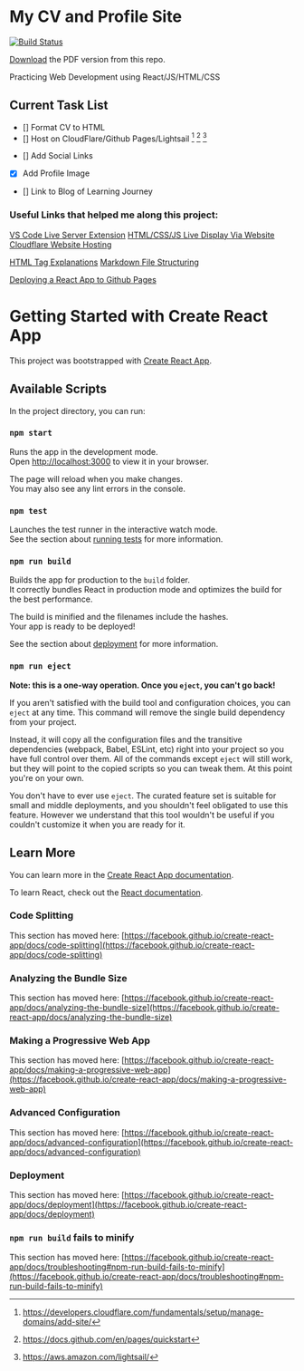 # My CV and Profile Site
[![Build Status](https://github.com/rcwarner93/ProfileSite/actions/workflows/static.yml/badge.svg)](https://github.com/rcwarner93/ProfileSite/actions)

[Download](https://github.com/rcwarner93/ProfileSite/blob/main/cv.pdf) the PDF version from this repo.

Practicing Web Development using React/JS/HTML/CSS

## Current Task List
- [] Format CV to HTML
- [] Host on CloudFlare/Github Pages/Lightsail [^1] [^2] [^3]
[^1]: https://developers.cloudflare.com/fundamentals/setup/manage-domains/add-site/
[^2]: https://docs.github.com/en/pages/quickstart
[^3]: https://aws.amazon.com/lightsail/
- [] Add Social Links
- [x] Add Profile Image
- [] Link to Blog of Learning Journey

### Useful Links that helped me along this project:
[VS Code Live Server Extension](https://github.com/ritwickdey/vscode-live-server)
[HTML/CSS/JS Live Display Via Website](https://codepen.io/pen/)
[Cloudflare Website  Hosting](https://www.youtube.com/watch?v=MTc2CTYoszY)

[HTML Tag Explanations](https://www.w3schools.com/html/default.asp)
[Markdown File Structuring](https://docs.github.com/en/get-started/writing-on-github/getting-started-with-writing-and-formatting-on-github/basic-writing-and-formatting-syntax)



[Deploying a React App to Github Pages](https://github.com/gitname/react-gh-pages)






# Getting Started with Create React App

This project was bootstrapped with [Create React App](https://github.com/facebook/create-react-app).

## Available Scripts

In the project directory, you can run:

### `npm start`

Runs the app in the development mode.\
Open [http://localhost:3000](http://localhost:3000) to view it in your browser.

The page will reload when you make changes.\
You may also see any lint errors in the console.

### `npm test`

Launches the test runner in the interactive watch mode.\
See the section about [running tests](https://facebook.github.io/create-react-app/docs/running-tests) for more information.

### `npm run build`

Builds the app for production to the `build` folder.\
It correctly bundles React in production mode and optimizes the build for the best performance.

The build is minified and the filenames include the hashes.\
Your app is ready to be deployed!

See the section about [deployment](https://facebook.github.io/create-react-app/docs/deployment) for more information.

### `npm run eject`

**Note: this is a one-way operation. Once you `eject`, you can't go back!**

If you aren't satisfied with the build tool and configuration choices, you can `eject` at any time. This command will remove the single build dependency from your project.

Instead, it will copy all the configuration files and the transitive dependencies (webpack, Babel, ESLint, etc) right into your project so you have full control over them. All of the commands except `eject` will still work, but they will point to the copied scripts so you can tweak them. At this point you're on your own.

You don't have to ever use `eject`. The curated feature set is suitable for small and middle deployments, and you shouldn't feel obligated to use this feature. However we understand that this tool wouldn't be useful if you couldn't customize it when you are ready for it.

## Learn More

You can learn more in the [Create React App documentation](https://facebook.github.io/create-react-app/docs/getting-started).

To learn React, check out the [React documentation](https://reactjs.org/).

### Code Splitting

This section has moved here: [https://facebook.github.io/create-react-app/docs/code-splitting](https://facebook.github.io/create-react-app/docs/code-splitting)

### Analyzing the Bundle Size

This section has moved here: [https://facebook.github.io/create-react-app/docs/analyzing-the-bundle-size](https://facebook.github.io/create-react-app/docs/analyzing-the-bundle-size)

### Making a Progressive Web App

This section has moved here: [https://facebook.github.io/create-react-app/docs/making-a-progressive-web-app](https://facebook.github.io/create-react-app/docs/making-a-progressive-web-app)

### Advanced Configuration

This section has moved here: [https://facebook.github.io/create-react-app/docs/advanced-configuration](https://facebook.github.io/create-react-app/docs/advanced-configuration)

### Deployment

This section has moved here: [https://facebook.github.io/create-react-app/docs/deployment](https://facebook.github.io/create-react-app/docs/deployment)

### `npm run build` fails to minify

This section has moved here: [https://facebook.github.io/create-react-app/docs/troubleshooting#npm-run-build-fails-to-minify](https://facebook.github.io/create-react-app/docs/troubleshooting#npm-run-build-fails-to-minify)
